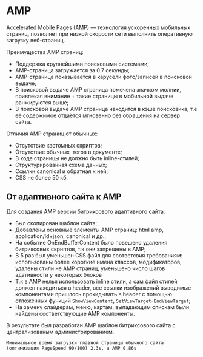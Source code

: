 # AMP

Accelerated Mobile Pages (AMP) — технология ускоренных мобильных страниц, позволяет при низкой скорости сети выполнить оперативную загрузку веб-страниц.

Преимущества AMP страниц:
- Поддержка крупнейшими поисковыми системами;
- АМР-страница загружается за 0.7 секунды;
- AMP-страница показывается в карусели фото/записей в поисковой выдаче;
- В поисковой выдаче AMP страница помечена значком молнии, привлекая внимание + такие страницы в мобильной выдаче ранжируются выше;
- В поисковой выдаче AMP страница находится в кэше поисковика, т.е её содержимое отдаётся мгновенно без обращения на сервер сайта.

Отличия AMP страниц от обычных:
- Отсутствие кастомных скриптов;
- Отсутствие обычных <img> тегов в документе;
- В коде страницы не должно быть inline-стилей;
- Структурированная схема данных;
- Ссылки canonical и обратная к ней;
- CSS не более 50 кб.

## От адаптивного сайта к AMP
Для создания AMP версии битриксового адаптивного сайта:
- Был скопирован шаблон сайта;
- Добавлены основные элементы AMP страниц: html amp, application/ld+json, canonical и др.;
- На событие OnEndBufferContent было повешено удаления битриксовых скриптов, т.к они запрещены в AMP;
- В 5 раз был уменьшен CSS файл для соответсвия требованиям: использованы более короткие имена классов, модификаторов, удалены стили не AMP страниц, уменьшено число шагов адативности у некоторых блоков
- Т.к в AMP нелья использовать inline стили, а сам файл стилей должен находиться в header, все ссылки изображений выводимые компонентами пришлось прокидывать в header с помощью отложенных функций ```ShowViewContent```, ```SetViewTarget```-```EndViewTarget```;
- На замену слайдерам, меню, картам, выпадающим спискам были найдены соответствующие AMP компоненты.

В результате был разработан AMP шаблон битриксового сайта с централизованым администрированием.

```
Минимальное время загрузки главной страницы обычного сайта (оптимизация PageSpeed 90/100) 2.3s, а AMP 0,86s
```


